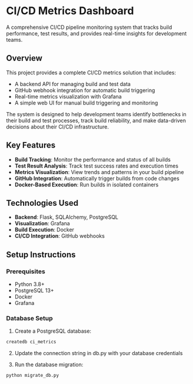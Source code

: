# CI/CD Metrics Dashboard

A comprehensive CI/CD pipeline monitoring system that tracks build performance, test results, and provides real-time insights for development teams.

## Overview

This project provides a complete CI/CD metrics solution that includes:

- A backend API for managing build and test data
- GitHub webhook integration for automatic build triggering
- Real-time metrics visualization with Grafana
- A simple web UI for manual build triggering and monitoring

The system is designed to help development teams identify bottlenecks in their build and test processes, track build reliability, and make data-driven decisions about their CI/CD infrastructure.

## Key Features

- **Build Tracking**: Monitor the performance and status of all builds
- **Test Result Analysis**: Track test success rates and execution times
- **Metrics Visualization**: View trends and patterns in your build pipeline
- **GitHub Integration**: Automatically trigger builds from code changes
- **Docker-Based Execution**: Run builds in isolated containers

## Technologies Used

- **Backend**: Flask, SQLAlchemy, PostgreSQL
- **Visualization**: Grafana
- **Build Execution**: Docker
- **CI/CD Integration**: GitHub webhooks

## Setup Instructions

### Prerequisites

- Python 3.8+
- PostgreSQL 13+
- Docker
- Grafana

### Database Setup

1. Create a PostgreSQL database:
```bash
createdb ci_metrics
```

2. Update the connection string in db.py with your database credentials

3. Run the database migration:
```bash
python migrate_db.py
```
